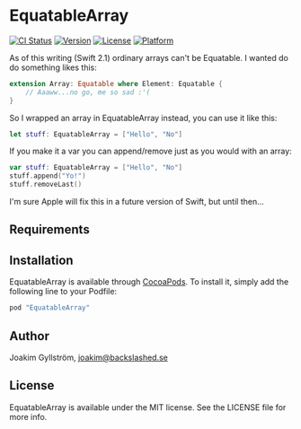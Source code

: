# EquatableArray

[![CI Status](http://img.shields.io/travis/mikaoj/EquatableArray.svg?style=flat)](https://travis-ci.org/mikaoj/EquatableArray)
[![Version](https://img.shields.io/cocoapods/v/EquatableArray.svg?style=flat)](http://cocoapods.org/pods/EquatableArray)
[![License](https://img.shields.io/cocoapods/l/EquatableArray.svg?style=flat)](http://cocoapods.org/pods/EquatableArray)
[![Platform](https://img.shields.io/cocoapods/p/EquatableArray.svg?style=flat)](http://cocoapods.org/pods/EquatableArray)

As of this writing (Swift 2.1) ordinary arrays can't be Equatable.
I wanted do do something likes this:
```Swift
extension Array: Equatable where Element: Equatable {
    // Aaaww...no go, me so sad :'(
}
```
So I wrapped an array in EquatableArray instead, you can use it like this:
```swift
let stuff: EquatableArray = ["Hello", "No"]
```
If you make it a var you can append/remove just as you would with an array:
```swift
var stuff: EquatableArray = ["Hello", "No"]
stuff.append("Yo!")
stuff.removeLast()
```
I'm sure Apple will fix this in a future version of Swift, but until then...

## Requirements

## Installation

EquatableArray is available through [CocoaPods](http://cocoapods.org). To install
it, simply add the following line to your Podfile:

```ruby
pod "EquatableArray"
```

## Author

Joakim Gyllström, joakim@backslashed.se

## License

EquatableArray is available under the MIT license. See the LICENSE file for more info.
